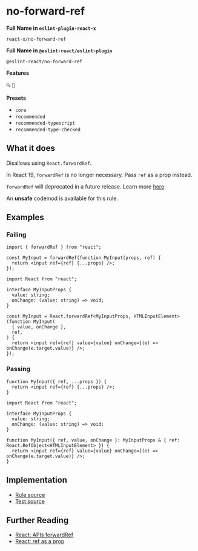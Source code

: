 # no-forward-ref

**Full Name in `eslint-plugin-react-x`**

```plain copy
react-x/no-forward-ref
```

**Full Name in `@eslint-react/eslint-plugin`**

```plain copy
@eslint-react/no-forward-ref
```

**Features**

`🔍` `🔄`

**Presets**

- `core`
- `recommended`
- `recommended-typescript`
- `recommended-type-checked`

## What it does

Disallows using `React.forwardRef`.

In React 19, `forwardRef` is no longer necessary. Pass `ref` as a prop instead.

`forwardRef` will deprecated in a future release. Learn more [here](https://react.dev/blog/2024/12/05/react-19#ref-as-a-prop).

An **unsafe** codemod is available for this rule.

## Examples

### Failing

```tsx
import { forwardRef } from "react";

const MyInput = forwardRef(function MyInput(props, ref) {
  return <input ref={ref} {...props} />;
});
```

```tsx
import React from "react";

interface MyInputProps {
  value: string;
  onChange: (value: string) => void;
}

const MyInput = React.forwardRef<MyInputProps, HTMLInputElement>(function MyInput(
  { value, onChange },
  ref,
) {
  return <input ref={ref} value={value} onChange={(e) => onChange(e.target.value)} />;
});
```

### Passing

```tsx
function MyInput({ ref, ...props }) {
  return <input ref={ref} {...props} />;
}
```

```tsx
import React from "react";

interface MyInputProps {
  value: string;
  onChange: (value: string) => void;
}

function MyInput({ ref, value, onChange }: MyInputProps & { ref: React.RefObject<HTMLInputElement> }) {
  return <input ref={ref} value={value} onChange={(e) => onChange(e.target.value)} />;
}
```

## Implementation

- [Rule source](https://github.com/rEl1cx/eslint-react/tree/main/packages/plugins/eslint-plugin-react-x/src/rules/no-forward-ref.ts)
- [Test source](https://github.com/rEl1cx/eslint-react/tree/main/packages/plugins/eslint-plugin-react-x/src/rules/no-forward-ref.spec.ts)

## Further Reading

- [React: APIs forwardRef](https://react.dev/reference/react/forwardRef)
- [React: ref as a prop](https://react.dev/blog/2024/12/05/react-19#ref-as-a-prop)
